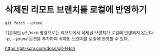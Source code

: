 # 삭제된 리모트 브랜치를 로컬에 반영하기

```
git fetch --prune
```

기본적인 *git fetch* 명령으로는 리모트에서 삭제된 브랜치가 로컬에 반영되지 않는다.  
 *-p*, *--prune* 옵션을 추가하여 삭제된 브랜치를 로컬에 반영할 수 있다.

https://git-scm.com/docs/git-fetch
